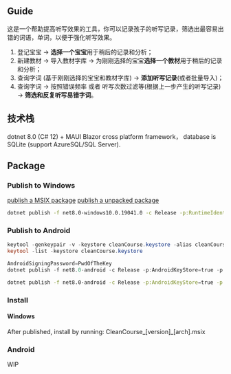 ﻿## Guide

这是一个帮助提高听写效果的工具，你可以记录孩子的听写记录，筛选出最容易出错的词语，单词，以便于强化听写效果。

1. 登记宝宝 -> **选择一个宝宝**用于稍后的记录和分析；
2. 新建教材 -> 导入教材字库 -> 为刚刚选择的宝宝**选择一个教材**用于稍后的记录和分析；
3. 查询字词 (基于刚刚选择的宝宝和教材字库) -> **添加听写记录**(或者批量导入)；
4. 查询字词 -> 按照错误频率 或者 听写次数过滤等(根据上一步产生的听写记录) -> **筛选和反复听写易错字词**。

## 技术栈

dotnet 8.0 (C# 12) + MAUI Blazor cross platform framework， database is SQLite (support AzureSQL/SQL Server).

## Package

### Publish to Windows
[publish a MSIX package](https://learn.microsoft.com/en-us/dotnet/maui/windows/deployment/publish-cli?view=net-maui-8.0)
[publish a unpacked package](https://learn.microsoft.com/en-us/dotnet/maui/windows/deployment/publish-unpackaged-cli?view=net-maui-8.0)

```bash
dotnet publish -f net8.0-windows10.0.19041.0 -c Release -p:RuntimeIdentifierOverride=win10-x64 --self-contained

```

### Publish to Android

```powershell
keytool -genkeypair -v -keystore cleanCourse.keystore -alias cleanCourseKey -keyalg RSA -keysize 2048 -validity 10000
keytool -list -keystore cleanCourse.keystore

AndroidSigningPassword=PwdOfTheKey
dotnet publish -f net8.0-android -c Release -p:AndroidKeyStore=true -p:AndroidSigningKeyStore=cleanCourse.keystore -p:AndroidSigningKeyAlias=cleanCourseKey -p:AndroidSigningKeyPass=env:AndroidSigningPassword -p:AndroidSigningStorePass=env:AndroidSigningPassword
```

```bash
dotnet publish -f net8.0-android -c Release -p:AndroidKeyStore=true -p:AndroidSigningKeyStore=cleanCourse.keystore -p:AndroidSigningKeyAlias=cleanCourseKey -p:AndroidSigningKeyPass=$AndroidSigningPassword -p:AndroidSigningStorePass=$AndroidSigningPassword

```

### Install

#### Windows

After published, install by running: CleanCourse_[version]_[arch].msix

### Android

WIP